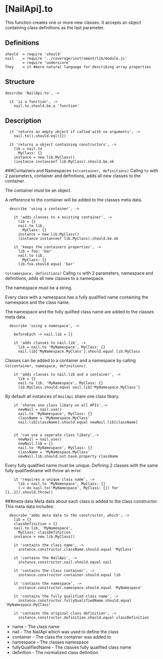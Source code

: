 [NailApi].to
============
This function creates one or more new classes.
It accepts an object containing class definitions as the last parameter.

Definitions
-----------

    should  = require 'should'
    nail    = require '../coverage/instrument/lib/module.js'
    _       = require 'underscore'
    they    = it #more natural language for describing array properties

Structure
---------

    describe 'NailApi.to', ->

      it 'is a function', ->
        nail.to.should.be.a 'function'

Description
-----------

      it 'returns an empty object if called with no arguments', ->
        nail.to().should.eql({})

      it 'returns a object containing constructors', ->
        lib = nail.to
          MyClass: {}
        instance = new lib.MyClass()
        (instance instanceof lib.MyClass).should.be.ok

###Containers and Namespaces
`to(container, definitions)` Callng `to` with 2 parameters,
container and definitions, adds all new classes to the container.

The container must be an object.

A refference to the container will be added to the classes meta data.

      describe 'using a container', ->

        it 'adds classes to a existing container', ->
          lib = {}
          nail.to lib,
            MyClass: {}
          instance = new lib.MyClass()
          (instance instanceof lib.MyClass).should.be.ok

        it 'keeps the containers properties', ->
          lib = foo: 'bar'
          nail.to lib,
            MyClass: {}
          lib.foo.should.equal 'bar'

`to(namespace, definitions)` Callng `to` with 2 parameters,
namespace and definitions, adds all new classes to a namespace.

The namespace must be a string.

Every class with a namespace has a fully qualified name containing the
namespace and the class name.

The namespace and the fully qulified class name are added to the classes meta
data.

      describe 'using a namespace', ->

        beforeEach -> nail.lib = {}

        it 'adds classes to nail.lib', ->
          lib = nail.to 'MyNamespace', MyClass: {}
          nail.lib['MyNamespace.MyClass'].should.equal lib.MyClass

Classes can be added to a container and a namespace by calling
`to(container, namespace, definitions)`.

        it 'adds classes to nail.lib and a container', ->
          lib = {}
          nail.to lib, 'MyNamespace', MyClass: {}
          lib.MyClass.should.equal nail.lib['MyNamespace.MyClass']

By default all instances of `NailApi` share one class libary.

        it 'shares one class libary on all APIs',->
          newNail = nail.use()
          nail.to 'MyNamespace', MyClass: {}
          className = 'MyNamespace.MyClass'
          nail.lib[className].should.equal newNail.lib[className]


        it 'can use a seperate class libary',->
          newNail = nail.use()
          newNail.lib = {}
          nail.to 'MyNamespace', MyClass: {}
          className = 'MyNamespace.MyClass'
          newNail.lib.should.not.have.property className

Every fully qualified name must be unique. Defining 2 classes with the same
fully qualifiedname will throw an error.

        it 'requires a unique class name', ->
          lib = nail.to 'MyNamespace', MyClass: {}
          (-> do nail.to('MyNamespace', MyClass: {}) for [1..2]).should.throw()

###meta data
Meta data about each class is added to the class constructor.
This meta data includes:

      describe 'adds meta data to the constructor, which', ->
        lib = {}
        classDefinition = {}
        nail.to lib, 'MyNamespace',
          MyClass: classDefinition
        instance = new lib.MyClass()

        it 'contains the class name', ->
          instance.constructor.className.should.equal 'MyClass'

        it 'contains the NailApi', ->
          instance.constructor.nail.should.equal nail

        it 'contains the class container', ->
          instance.constructor.container.should.equal lib

        it 'contains the namespace', ->
          instance.constructor.namespace.should.equal 'MyNamespace'

        it 'contains the fully qualified class name', ->
          instance.constructor.fullyQualifiedName.should.equal 'MyNamespace.MyClass'

        it 'contains the original class definition', ->
          instance.constructor.definition.should.equal classDefinition

 - name - The class name
 - nail - The NailApi which was used to define the class
 - container - The class the container was added to
 - namespace - The classes namespace
 - fullyQualifiedName - The classes fully qualified class name
 - definition - The normalized class definition
